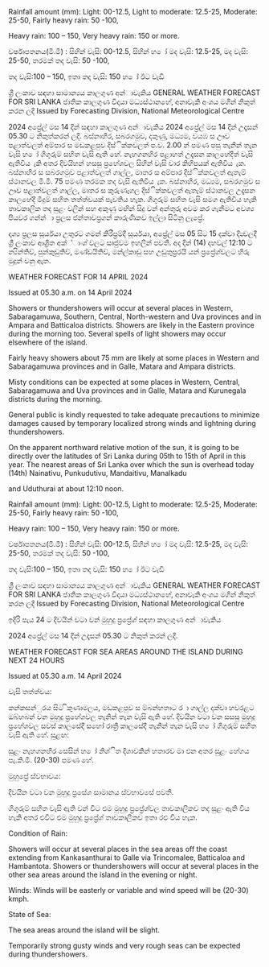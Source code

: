 Rainfall amount (mm): Light: 00-12.5, Light to moderate: 12.5-25, Moderate: 25-50, Fairly heavy rain: 50 -100,

Heavy rain: 100 – 150, Very heavy rain: 150 or more.

වර්ෂාපතනය(මි.මී) : සිහින් වැසි: 00-12.5, සිහින් හ ෝ මද වැසි: 12.5-25, මද වැසි: 25-50, තරමක් තද වැසි: 50 -100,

තද වැසි:100 – 150, ඉතා තද වැසි: 150 හ ෝ ඊට වැඩි

ශ්‍රී ලංකාව සඳහා සාමාන්‍යය කාලගුණ අන්‍ාවැකිය GENERAL WEATHER FORECAST FOR SRI LANKA ජාතික කාලගුණ විදයා මධ්‍යස්ථානහේ, අනාවැකි අංශය මගින් නිකුත් කරන ලදි Issued by Forecasting Division, National Meteorological Centre

2024 අප්‍රේල් මස 14 දින්‍ සඳහා කාලගුණ අන්‍ාවැකිය 2024 අප්‍රේල් මස 14 දින්‍ උදෑසන්‍ 05.30 ට නිකුත්කරන්‍ ලදි. බස්නාහිර, සබරගමුව, දකුණු, මධ්‍යම, වයඹ ස ඌව පළාත්වලත් අම්පාර ස මඩකළපුව දිස්ික්කවලත් ප.ව. 2.00 න් පමණ පසු තැනින් තැන වැසි හ ෝ ගිගුරුම් සහිත වැසි ඇති හේ. නැහගනහිර පළාහත් උදෑසන කාලහේදීත් වැසි ඇතිවිය ැකි අතර දිවයිහන් හසසු ප්‍රහේශවල සිහින් වැසි වාර කිහිපයක් ඇතිවිය ැක. බස්නාහිර ස සබරගමුව පළාත්වලත් ගාල්ල, මාතර ස අම්පාර දිස්ික්කවලත් ඇතැම් ස්ථානවල මි.මී. 75 පමණ තරමක තද වැසි ඇතිවිය ැක. බස්නාහිර, මධ්‍යම, සබරගමුව ස ඌව පළාත්වලත් ගාල්ල, මාතර ස කුරුණෑගල දිස්ික්කවලත් ඇතැම් ස්ථානවල උදෑසන කාලහේදී මීදුම් සහිත තත්ත්වයක් පැවතිය හැක. ගිගුරුම් සහිත වැසි සමග ඇතිවිය හැකි තාවකාලික තද සුළං වලින් සහ අකුණු මඟින් සිදු වන්‍ අන්‍තුරු අවම කර ගැනීමට අවශ්‍ය පියවර ගන්න්‍ා ප්‍රලස ජන්‍තාවප්‍රගන් කාරුණිකව ඉල්ලා සිටිනු ලැප්‍රේ.

දෘශ්‍ය ප්‍රලස සූර්යයා උතුරට ගමන් කිරීප්‍රම්දී සූර්යයා, අප්‍රේල් මස 05 සිට 15 දක්වා දින්‍වලදී ශ්‍රී ලංකාව ආශ්‍රිත අක්්ාංශ්‍ වලට සෘජුවම ඉහලින් පවතී. අද දින්‍ (14) දහවල් 12:10 ට න්‍යින්‍තිව්, පුන්කුඩුතිව්, මණ්ඩයිතිව්, මන්‍ල්කාඩු සහ උඩුතුප්‍රරයි යන්‍ ප්‍රප්‍රේශ්‍වලට හිරු මුදුන් වනු ඇත.

WEATHER FORECAST FOR 14 APRIL 2024

Issued at 05.30 a.m. on 14 April 2024

Showers or thundershowers will occur at several places in Western, Sabaragamuwa, Southern, Central, North-western and Uva provinces and in Ampara and Batticaloa districts. Showers are likely in the Eastern province during the morning too. Several spells of light showers may occur elsewhere of the island.

Fairly heavy showers about 75 mm are likely at some places in Western and Sabaragamuwa provinces and in Galle, Matara and Ampara districts.

Misty conditions can be expected at some places in Western, Central, Sabaragamuwa and Uva provinces and in Galle, Matara and Kurunegala districts during the morning.

General public is kindly requested to take adequate precautions to minimize damages caused by temporary localized strong winds and lightning during thundershowers.

On the apparent northward relative motion of the sun, it is going to be directly over the latitudes of Sri Lanka during 05th to 15th of April in this year. The nearest areas of Sri Lanka over which the sun is overhead today (14th) Nainativu, Punkudutivu, Mandaitivu, Manalkadu

and Uduthurai at about 12:10 noon.

Rainfall amount (mm): Light: 00-12.5, Light to moderate: 12.5-25, Moderate: 25-50, Fairly heavy rain: 50 -100,

Heavy rain: 100 – 150, Very heavy rain: 150 or more.

වර්ෂාපතනය(මි.මී) : සිහින් වැසි: 00-12.5, සිහින් හ ෝ මද වැසි: 12.5-25, මද වැසි: 25-50, තරමක් තද වැසි: 50 -100,

තද වැසි:100 – 150, ඉතා තද වැසි: 150 හ ෝ ඊට වැඩි

ශ්‍රී ලංකාව සඳහා සාමාන්‍යය කාලගුණ අන්‍ාවැකිය GENERAL WEATHER FORECAST FOR SRI LANKA ජාතික කාලගුණ විදයා මධ්‍යස්ථානහේ, අනාවැකි අංශය මගින් නිකුත් කරන ලදි Issued by Forecasting Division, National Meteorological Centre

ඉදිරි පැය 24 ට දිවයින්‍ වටා වන්‍ මුහුදු ප්‍රප්‍රේශ්‍ සඳහා කාලගුණ අන්‍ාවැකිය

2024 අප්‍රේල් මස 14 දින්‍ උදෑසන්‍ 05.30 ට නිකුත් කරන්‍ ලදි.

WEATHER FORECAST FOR SEA AREAS AROUND THE ISLAND DURING NEXT 24 HOURS

Issued at 05.30 a.m. 14 April 2024

වැසි තත්ත්වය:

කන්කසන්ුරය සිට ිකුණාමලය, මඩකළපුව ස ම්බන්හතාට ර ා ගාල්ල දක්වා හවරළට ඔබ්හබන් වන මුහුදු ප්‍රහේශවල තැනින් තැන වැසි ඇති හේ. දිවයින වටා වන සසසු මුහුදු ප්‍රහේශවල සවස් කාලසේදී සහෝ රාත්‍රී කාලසේදී තැනින් තැන වැසි හ ෝ ගිගුරුම් සහිත වැසි ඇති හේ. සුළඟ:

සුළං නැහගනහිර සෙසින් හ ෝ නිශ්ිත දිශාවකින් හතාරව මා එන අතර සුළං හේගය පැ.කි.මී. (20-30) පමණ හේ.

මුහුප්‍රේ ස්වභාවය:

දිවයින වටා වන මුහුදු ප්‍රසේශ සාමානය ස්වභාවසේ පවතී.

ගිගුරුම් සහිත වැසි ඇති වන්‍ විට එම මුහුදු ප්‍රප්‍රේශ්‍වල තාවකාලිකව තද සුළං ඇති විය හැකි අතර එවිට එම මුහුදු ප්‍රප්‍රේශ්‍ තාවකාලිකව ඉතා රළු විය හැක.

Condition of Rain:

Showers will occur at several places in the sea areas off the coast extending from Kankasanthurai to Galle via Trincomalee, Batticaloa and Hambantota. Showers or thundershowers will occur at several places in the other sea areas around the island in the evening or night.

Winds: Winds will be easterly or variable and wind speed will be (20-30) kmph.

State of Sea:

The sea areas around the island will be slight.

Temporarily strong gusty winds and very rough seas can be expected during thundershowers.
